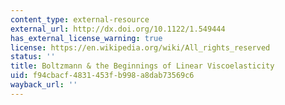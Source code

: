 ```yaml
---
content_type: external-resource
external_url: http://dx.doi.org/10.1122/1.549444
has_external_license_warning: true
license: https://en.wikipedia.org/wiki/All_rights_reserved
status: ''
title: Boltzmann & the Beginnings of Linear Viscoelasticity
uid: f94cbacf-4831-453f-b998-a8dab73569c6
wayback_url: ''
---
```

